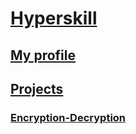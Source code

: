 # [Hyperskill](https://hyperskill.org) 

## [My profile](https://hyperskill.org/profile/3162)

## [Projects](https://hyperskill.org/projects)

### [Encryption-Decryption](https://hyperskill.org/projects/46)
